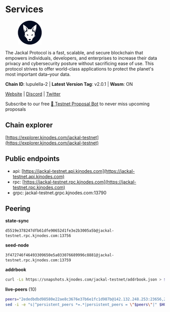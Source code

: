 # Services

<figure><img src="https://raw.githubusercontent.com/kj89/cosmos-images/main/logos/jackal.png" alt=""><figcaption></figcaption></figure>

The Jackal Protocol is a fast, scalable, and secure blockchain that empowers  individuals, developers, and enterprises to increase their data privacy and  cybersecurity posture without sacrificing ease of use. This protocol strives  to offer world-class applications to protect the planet's most important data–your data.

**Chain ID**: lupulella-2 | **Latest Version Tag**: v2.0.1 | **Wasm**: ON

[Website](https://jackalprotocol.com) | [Discord](https://discord.com/invite/5GKym3p6rj) | [Twitter](https://twitter.com/Jackal_Protocol)



Subscribe to our free [🤖 Testnet Proposal Bot](https://t.me/kjnodes_testnet_proposal_bot) to never miss upcoming proposals


## Chain explorer
[https://explorer.kjnodes.com/jackal-testnet](https://explorer.kjnodes.com/jackal-testnet)

## Public endpoints

* api: [https://jackal-testnet.api.kjnodes.com](https://jackal-testnet.api.kjnodes.com)
* rpc: [https://jackal-testnet.rpc.kjnodes.com](https://jackal-testnet.rpc.kjnodes.com)
* grpc: jackal-testnet.grpc.kjnodes.com:13790

## Peering

**state-sync**

```text
d5519e378247dfb61dfe90652d1fe3e2b3005a5b@jackal-testnet.rpc.kjnodes.com:13756
```

**seed-node**

```text
3f472746f46493309650e5a033076689996c8881@jackal-testnet.rpc.kjnodes.com:13759
```

**addrbook**
```bash
curl -Ls https://snapshots.kjnodes.com/jackal-testnet/addrbook.json > $HOME/.canine/config/addrbook.json
```

**live-peers** (10)
```bash
peers="2ededbdbd98580e22ae8c3676e37b6e1fc1d987b@142.132.248.253:23656,2cdaa56d0778b20be8430069eefeab2138190355@78.46.106.75:37656,27238e2f804bf28a14c186a2e0f0ceaae0d2588f@176.9.98.24:30566,dc84774683298e57a848b59b7c0d1a70477b4fc1@213.239.207.175:48656,84af58201840781a0a62449d1dcdb0ad0cf5bdb3@91.223.3.144:26356,fabb22d283df1698de657c2bf4084892362136d6@38.242.237.107:26676,e4e93ce4b050c9d821e15b69477f5da706121343@65.109.93.152:31656,fd5b3021fe67406e63c1a3e3e89cb243bc0791c9@65.109.32.174:32656,11b91d243d43e761c96cfbf49f2f2bd06cce2df8@65.109.23.114:17556,d5519e378247dfb61dfe90652d1fe3e2b3005a5b@65.109.68.190:13756"
sed -i -e "s|^persistent_peers *=.*|persistent_peers = \"$peers\"|" $HOME/.canine/config/config.toml
```
